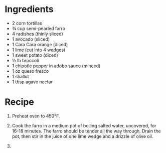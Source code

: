 Ingredients
===========
- 2 corn tortillas
- ¾ cup semi-pearled farro
- 4 radishes (thinly sliced)
- 1 avocado (sliced)
- 1 Cara Cara orange (diced)
- 1 lime (cut into 4 wedges)
- 1 sweet potato (diced)
- ½ lb broccoli
- 1 chipotle pepper in adobo sauce (minced)
- 1 oz queso fresco
- 1 shallot
- 1 tbsp agave nectar

Recipe
======
1. Preheat oven to 450°F.

2. Cook the farro in a medium pot of boiling salted water, uncovered, for 16-18 
   minutes.  The farro should be tender all the way through.  Drain the pot, 
   then stir in the juice of one lime wedge and a drizzle of olive oil.

3. 

